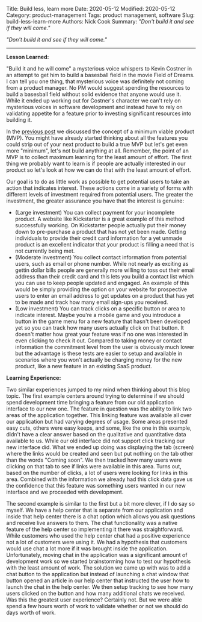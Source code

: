 Title: Build less, learn more
Date: 2020-05-12
Modified: 2020-05-12
Category: product-management
Tags: product management, software
Slug: build-less-learn-more
Authors: Nick Cook
Summary: *"Don't build it and see if they will come."*
<!-- modified: 2020-05-12 -->

*"Don't build it and see if they will come."*

---
**Lesson Learned:**

"Build it and he will come" a mysterious voice whispers to Kevin Costner in an attempt to get him to build a basesball field in the movie Field of Dreams. I can tell you one thing, that mysterious voice was definitely not coming from a product manager. No PM would suggest spending the resources to build a basesball field without solid evidence that anyone would use it. While it ended up working out for Costner's character we can't rely on mysterious voices in software development and instead have to rely on validating appetite for a feature prior to investing significant resources into building it.

In the [previous post](/minimum-viable-product) we discussed the concept of a minimum viable product (MVP). You might have already started thinking about all the features you could strip out of your next product to build a true MVP but let's get even more "minimum", let's not build anything at all. Remember, the point of an MVP is to collect maximum learning for the least amount of effort. The first thing we probably want to learn is if people are actually interested in our product so let's look at how we can do that with the least amount of effort.

Our goal is to do as little work as possible to get potential users to take an action that indicates interest. These actions come in a variety of forms with different levels of investment required from potential users. The greater the investment, the greater assurance you have that the interest is genuine:

* (Large investment) You can collect payment for your incomplete product. A website like Kickstarter is a great example of this method successfully working. On Kickstarter people actually put their money down to pre-purchase a product that has not yet been made. Getting individuals to provide their credit card information for a yet unmade product is an excellent indicator that your product is filling a need that is not currently being met. 
* (Moderate investment) You collect contact information from potential users, such as email or phone number. While not nearly as exciting as gettin dollar bills people are generally more willing to toss out their email address than their credit card and this lets you build a contact list which you can use to keep people updated and engaged. An example of this would be simply providing the option on your website for prospective users to enter an email address to get updates on a product that has yet to be made and track how many email sign-ups you received.
* (Low investment) You can track clicks on a specific button or area to indicate interest. Maybe you're a mobile game and you introduce a button in the game menu for a new feature that hasn't been developed yet so you can track how many users actually click on that button. It doesn't matter how great your feature was if no one was interested in even clicking to check it out. Compared to taking money or contact information the commitment level from the user is obviously much lower but the advantage is these tests are easier to setup and available in scenarios where you won't actually be charging money for the new product, like a new feature in an existing SaaS product.


**Learning Experience:**

Two similar experiences jumped to my mind when thinking about this blog topic. The first example centers around trying to determine if we should spend development time bringing a feature from our old application interface to our new one. The feature in question was the ability to link two areas of the application together. This linking feature was available all over our application but had varying degrees of usage. Some areas presented easy cuts, others were easy keeps, and some, like the one in this example, didn't have a clear answer based on the qualitative and quantitative data available to us. While our old interface did not support click tracking our new interface did. What we ended up doing was displaying the tab (screen) where the links would be created and seen but put nothing on the tab other than the words "Coming soon". We then tracked how many users were clicking on that tab to see if links were available in this area. Turns out, based on the number of clicks, a lot of users were looking for links in this area. Combined with the information we already had this click data gave us the confidence that this feature was something users wanted in our new interface and we proceeded with development.

The second example is similar to the first but a bit more clever, if I do say so myself. We have a help center that is separate from our application and inside that help center there is a chat option which allows you ask questions and receive live answers to them. The chat functionality was a native feature of the help center so implementing it there was straightforward. While customers who used the help center chat had a positive experience not a lot of customers were using it. We had a hypothesis that customers would use chat a lot more if it was brought inside the application. Unfortunately, moving chat in the application was a significant amount of development work so we started brainstorming how to test our hypothesis with the least amount of work. The solution we came up with was to add a chat button to the application but instead of launching a chat window that button opened an article in our help center that instructed the user how to launch the chat in the help center. We then setup tracking to see how many users clicked on the button and how many additional chats we received. Was this the greatest user experience? Certainly not. But we were able spend a few hours worth of work to validate whether or not we should do days worth of work.